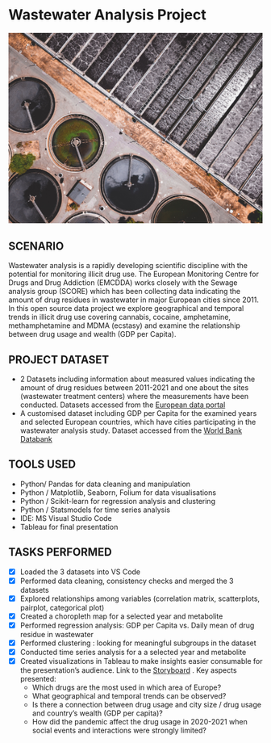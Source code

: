 # Wastewater Analysis Project

![This is an image](Project_Mgmt/wastewater.jpg)

## SCENARIO
Wastewater analysis is a rapidly developing scientific discipline with the potential for monitoring illicit drug use. The European Monitoring Centre for Drugs and Drug Addiction (EMCDDA) works closely with the Sewage analysis group (SCORE) which has been collecting data indicating the amount of drug residues in wastewater in major European cities since 2011. In this open source data project we explore geographical and temporal trends in illicit drug use covering cannabis, cocaine, amphetamine, methamphetamine and MDMA (ecstasy) and examine the relationship between drug usage and wealth (GDP per Capita).

## PROJECT DATASET
- 2 Datasets including information about measured values indicating the amount of drug residues between 2011-2021 and one about the sites (wastewater treatment centers) where the measurements have been conducted. Datasets accessed from the [European data portal](https://data.europa.eu/data/datasets/drugs-in-municipal-wastewater-in-selected-european-cities?locale=en)
- A customised dataset including GDP per Capita for the examined years and selected European countries, which have cities participating in the wastewater analysis study.  Dataset accessed from the [World Bank Databank](https://data.worldbank.org/indicator/NY.GDP.PCAP.CD)

## TOOLS USED
- Python/ Pandas for data cleaning and manipulation
-	Python / Matplotlib, Seaborn, Folium for data visualisations
- Python / Scikit-learn for regression analysis and clustering
- Python / Statsmodels for time series analysis
-	IDE: MS Visual Studio Code
- Tableau for final presentation

## TASKS PERFORMED
- [x] Loaded the 3 datasets into VS Code 
- [x] Performed data cleaning, consistency checks and merged the 3 datasets
- [x] Explored relationships among variables (correlation matrix, scatterplots, pairplot, categorical plot)
- [x] Created a choropleth map for a selected year and metabolite
- [x] Performed regression analysis: GDP per Capita vs. Daily mean of drug residue in wastewater
- [x] Performed clustering : looking for meaningful subgroups in the dataset
- [x] Conducted time series analysis for a a selected year and metabolite
- [x] Created visualizations in Tableau to make insights easier consumable for the presentation’s audience. Link to the [Storyboard](https://public.tableau.com/views/DrugsinmunicipalwastewaterinselectedEuropeancities/STORYBOARD?:language=en-US&publish=yes&:display_count=n&:origin=viz_share_link) . Key aspects presented:
  - Which drugs are the most used in which area of Europe? 
  - What geographical and temporal trends can be observed? 
  - Is there a connection between drug usage and city size / drug usage and country’s wealth (GDP per capita)? 
  - How did the pandemic affect the drug usage in 2020-2021 when social events and interactions were strongly limited? 
